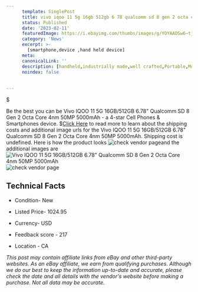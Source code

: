 ```yaml
---
      template: SinglePost
      title: vivo iqoo 11 5g 16gb 512gb 6 78 qualcomm sd 8 gen 2 octa core 4nm 50mp 5000mah
      status: Published
      date: '2023-02-11'
      featuredImage: https://i.ebayimg.com/thumbs/images/g/YOYAAOSw6~tjo2w-/s-l225.jpg
      category: 'News'
      excerpt: >-
        [smartphone,device ,hand held device]
      meta:
      canonicalLink: ''
      description: [handheld,industrially made,well crafted,Portable,Mobile,Compact,Convenient,Lightweight,Maneuverable,Man-portable,Miniature,Carriable,Hand-held,Light,Holdable,Transportable,Mobile device,Pocket-sized,On-the-go,Wireless,Cordless,Compact size,Convenient size, smartphone,device ,hand held device]
      noindex: false
      
        
---
```

$

Be the best you can be Vivo IQOO 11 5G 16GB/512GB 6.78" Qualcomm SD 8 Gen 2 Octa Core 4nm 50MP 5000mAh - a 4-star Cell Phones & Smartphones device.
$[Click Here](https://www.ebay.com/itm/275589041236?hash=item402a630c54%3Ag%3AYOYAAOSw6%7Etjo2w-&mkevt=1&mkcid=1&mkrid=711-53200-19255-0&campid=%253CePNCampaignId%253E&customid=%253CreferenceId%253E&toolid=10049) to read more to learn about the shipping costs and additional image urls for the Vivo IQOO 11 5G 16GB/512GB 6.78" Qualcomm SD 8 Gen 2 Octa Core 4nm 50MP 5000mAh. Shipping cost is undefined. Here is how the product looks ![check vendor page](https://i.ebayimg.com/thumbs/images/g/YOYAAOSw6~tjo2w-/s-l225.jpg)and the additional images are![Vivo IQOO 11 5G 16GB/512GB 6.78" Qualcomm SD 8 Gen 2 Octa Core 4nm 50MP 5000mAh](https://i.ebayimg.com/images/g/YOYAAOSw6~tjo2w-/s-l960.jpg)![check vendor page](https://origin-galleryplus.ebayimg.com/ws/web/275589041236_2_0_1/225x225.jpg,https://origin-galleryplus.ebayimg.com/ws/web/275589041236_3_0_1/225x225.jpg,https://origin-galleryplus.ebayimg.com/ws/web/275589041236_4_0_1/225x225.jpg,https://origin-galleryplus.ebayimg.com/ws/web/275589041236_5_0_1/225x225.jpg,https://origin-galleryplus.ebayimg.com/ws/web/275589041236_6_0_1/225x225.jpg,https://origin-galleryplus.ebayimg.com/ws/web/275589041236_7_0_1/225x225.jpg)



 ## Technical Facts 



     
      

 - Condition- New 


      

 - Listed Price- 1024.95 


      

 - Currency- USD 


      

 - Feedback score - 217 


      

 - Location - CA 


      
      

 *_This post may contain affiliate links from eBay and other third-party websites. As an eBay affiliate, we earn from qualifying purchases. Although we do our best to keep the information up-to-date and accurate, please check the date and all details with the vendor's website before making a purchase. Not all data may be accurate._*






